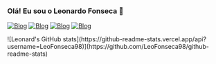 
### Olá! Eu sou o Leonardo Fonseca 👋 <br>

[![Blog](https://img.shields.io/badge/WhatsApp-25D366?style=for-the-badge&logo=whatsapp&logoColor=white)](https://wa.me/qr/YMAUWPKLR2D4F1)
[![Blog](https://img.shields.io/badge/Discord-7289DA?style=for-the-badge&logo=discord&logoColor=white)](https://discord.gg/cqpCbJ9E)
[![Blog](https://img.shields.io/badge/LinkedIn-0077B5?style=for-the-badge&logo=linkedin&logoColor=white)](https://www.linkedin.com/in/leonardo-fonseca-54596a216?utm_source=share&utm_campaign=share_via&utm_content=profile&utm_medium=android_app)
[![Blog](https://img.shields.io/badge/Instagram-E4405F?style=for-the-badge&logo=instagram&logoColor=white)](https://www.instagram.com/leonardo_fonseca.01/profilecard/?igsh=MW5rdWFhNHA3eHc4dA==)

<div>
![Leonard's GitHub stats](https://github-readme-stats.vercel.app/api?username=LeoFonseca98)](https://github.com/LeoFonseca98/github-readme-stats)
</div>
